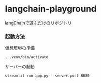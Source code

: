 # langchain-playground
langChainで遊ぶだけのリポジトリ

### 起動方法

仮想環境の準備
```
. .venv/bin/activate
```

サーバーの起動

```
streamlit run app.py --server.port 8080
```